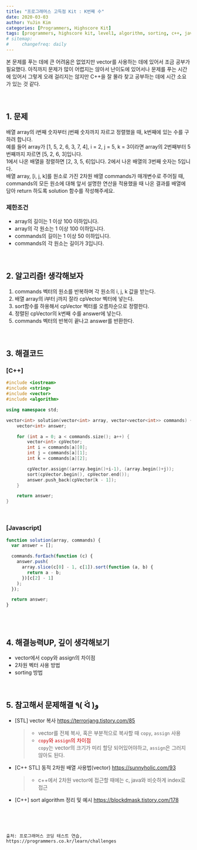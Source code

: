 ```yaml
---
title: "프로그래머스 고득점 Kit : K번째 수"
date: 2020-03-03
author: YuJin Kim
categories: [Programmers, Highscore Kit]
tags: [programmers, highscore kit, level1, algorithm, sorting, c++, javascript]
# sitemap:
#     changefreq: daily
---
```


본 문제를 푸는 데에 큰 어려움은 없었지만 vector를 사용하는 데에 있어서 조금 공부가 필요했다. 아직까지 문제가 많이 어렵지는 않아서 난이도에 있어서나 문제를 푸는 시간에 있어서 그렇게 오래 걸리지는 않지만 C++을 잘 몰라 찾고 공부하는 데에 시간 소요가 있는 것 같다.  
<br/>
<br/>

## 1. 문제

배열 array의 i번째 숫자부터 j번째 숫자까지 자르고 정렬했을 때, k번째에 있는 수를 구하려 합니다.  
예를 들어 array가 [1, 5, 2, 6, 3, 7, 4], i = 2, j = 5, k = 3이라면 array의 2번째부터 5번째까지 자르면 [5, 2, 6, 3]입니다.  
1에서 나온 배열을 정렬하면 [2, 3, 5, 6]입니다. 2에서 나온 배열의 3번째 숫자는 5입니다.  
배열 array, [i, j, k]를 원소로 가진 2차원 배열 commands가 매개변수로 주어질 때, commands의 모든 원소에 대해 앞서 설명한 연산을 적용했을 때 나온 결과를 배열에 담아 return 하도록 solution 함수를 작성해주세요.

### 제한조건

- array의 길이는 1 이상 100 이하입니다.
- array의 각 원소는 1 이상 100 이하입니다.
- commands의 길이는 1 이상 50 이하입니다.
- commands의 각 원소는 길이가 3입니다.
  <br/><br/><br/>

## 2. 알고리즘! 생각해보자

1. commands 벡터의 원소를 반복하며 각 원소의 i, j, k 값을 받는다.
2. 배열 array의 i부터 j까지 잘라 cpVector 벡터에 넣는다.
3. sort함수를 하용해서 cpVector 벡터를 오름차순으로 정렬한다.
4. 정렬된 cpVector의 k번째 수를 answer에 넣는다.
5. commands 벡터의 반복이 끝나고 answer를 반환한다.  
   <br/><br/>

## 3. 해결코드

### [C++]

```c++
#include <iostream>
#include <string>
#include <vector>
#include <algorithm>

using namespace std;

vector<int> solution(vector<int> array, vector<vector<int>> commands) {
    vector<int> answer;

    for (int a = 0; a < commands.size(); a++) {
        vector<int> cpVector;
        int i = commands[a][0];
        int j = commands[a][1];
        int k = commands[a][2];

        cpVector.assign((array.begin()+i-1), (array.begin()+j));
        sort(cpVector.begin(), cpVector.end());
        answer.push_back(cpVector[k - 1]);
    }

    return answer;
}
```

<br/>

### [Javascript]

```javascript
function solution(array, commands) {
  var answer = [];

  commands.forEach(function (c) {
    answer.push(
      array.slice(c[0] - 1, c[1]).sort(function (a, b) {
        return a - b;
      })[c[2] - 1]
    );
  });

  return answer;
}
```

<br/><br/>

## 4. 해결능력UP, 깊이 생각해보기

- vector에서 copy와 assign의 차이점
- 2차원 벡터 사용 방법
- sorting 방법
  <br/><br/><br/>

## 5. 참고해서 문제해결 ٩( ᐛ )و

- [STL] vector 복사 <https://terrorjang.tistory.com/85>
  > - vector를 전체 복사, 혹은 부분적으로 복사할 때 `copy`, `assign` 사용
  > - <span style="color: #c70000">`copy`와 `assign`의 차이점</span>  
  >   `copy`는 vector의 크기가 미리 할당 되어있어야하고, `assign`은 그러지 않아도 된다.
- [C++ STL] 동적 2차원 배열 사용법(vector) <https://sunnyholic.com/93>
  > - c++에서 2차원 vector에 접근할 때에는 c, java와 비슷하게 index로 접근
- [C++] sort algorithm 정리 및 예시 <https://blockdmask.tistory.com/178>

<br/><br/><br/>

```
출처: 프로그래머스 코딩 테스트 연습, https://programmers.co.kr/learn/challenges
```
